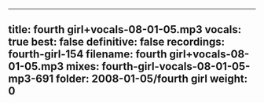 
---
title: fourth girl+vocals-08-01-05.mp3
vocals: true
best: false
definitive: false
recordings: fourth-girl-154
filename: fourth girl+vocals-08-01-05.mp3
mixes: fourth-girl-vocals-08-01-05-mp3-691
folder: 2008-01-05/fourth girl
weight: 0
---
